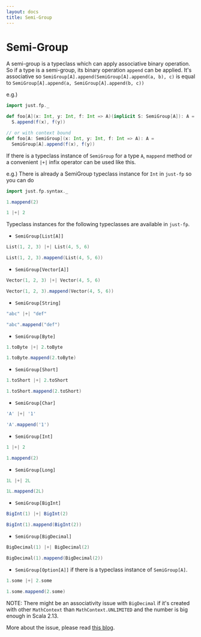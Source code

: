 ```yaml
---
layout: docs
title: Semi-Group
---
```


# Semi-Group
A semi-group is a typeclass which can apply associative binary operation. 
So if a type is a semi-group, its binary operation `append` can be applied. 
It's associative so `SemiGroup[A].append(SemiGroup[A].append(a, b), c)` is 
equal to `SemiGroup[A].append(a, SemiGroup[A].append(b, c))`

e.g.)
```scala
import just.fp._

def foo[A](x: Int, y: Int, f: Int => A)(implicit S: SemiGroup[A]): A =
  S.append(f(x), f(y))

// or with context bound
def foo[A: SemiGroup](x: Int, y: Int, f: Int => A): A =
  SemiGroup[A].append(f(x), f(y))
```

If there is a typeclass instance of `SemiGroup` for a type `A`, 
`mappend` method or a convenient `|+|` infix operator can be used like this.

e.g.) There is already a SemiGroup typeclass instance for `Int` in `just-fp` 
so you can do
```scala mdoc
import just.fp.syntax._
```
```scala mdoc
1.mappend(2)

1 |+| 2
``` 

Typeclass instances for the following typeclasses are available in `just-fp`.
* `SemiGroup[List[A]]`  

```scala mdoc
List(1, 2, 3) |+| List(4, 5, 6)

List(1, 2, 3).mappend(List(4, 5, 6))
```

* `SemiGroup[Vector[A]]`

```scala mdoc
Vector(1, 2, 3) |+| Vector(4, 5, 6)

Vector(1, 2, 3).mappend(Vector(4, 5, 6))
```

* `SemiGroup[String]`

```scala mdoc
"abc" |+| "def"

"abc".mappend("def")
```

* `SemiGroup[Byte]`

```scala mdoc
1.toByte |+| 2.toByte

1.toByte.mappend(2.toByte)
```

* `SemiGroup[Short]`

```scala mdoc
1.toShort |+| 2.toShort

1.toShort.mappend(2.toShort)
```

* `SemiGroup[Char]`

```scala mdoc
'A' |+| '1'

'A'.mappend('1')
```

* `SemiGroup[Int]`

```scala mdoc
1 |+| 2

1.mappend(2)
```

* `SemiGroup[Long]`

```scala mdoc
1L |+| 2L

1L.mappend(2L)
```

* `SemiGroup[BigInt]`

```scala mdoc
BigInt(1) |+| BigInt(2)

BigInt(1).mappend(BigInt(2))
```

* `SemiGroup[BigDecimal]`

```scala mdoc
BigDecimal(1) |+| BigDecimal(2)

BigDecimal(1).mappend(BigDecimal(2))
```

* `SemiGroup[Option[A]]` if there is a typeclass instance of `SemiGroup[A]`.

```scala mdoc
1.some |+| 2.some

1.some.mappend(2.some)
```

NOTE: There might be an associativity issue with `BigDecimal` 
if it's created with other `MathContext` than `MathContext.UNLIMITED` and 
the number is big enough in Scala 2.13. 

More about the issue, please read [this blog](https://blog.kevinlee.io/2019/09/29/be-careful-when-using-bigdecimal-in-scala-2.13).

